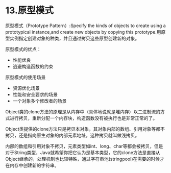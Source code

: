 # 13.原型模式

原型模式（Prototype Pattern）:Specify the kinds of objects to create using a prototypical instance,and create new objects by copying this prototype.用原型实例指定创建对象的种类，并且通过拷贝这些原型创建新的对象。

原型模式的优点：

+ 性能优良
+ 逃避构造函数的约束

原型模式的使用场景

+ 资源优化场景
+ 性能和安全要求的场景
+ 一个对象多个修改者的场景

Object类的clone方法的原理是从内存中（具体地说就是堆内存）以二进制流的方式进行拷贝，重新分配一个内存块，构造函数没有被执行也是非常正常的了。

Object类提供的clone方法只是拷贝本对象，其对象内部的数组、引用对象等都不拷贝，还是指向原生对象的内部元素地址，这种拷贝就叫做浅拷贝。

内部的数组和引用对象不拷贝，元素类型如int、long、char等都会被拷贝，但是对于String类型，Java就希望你把它认为是基本类型，它的clone方法是直接从Object继承的，处理机制也比较特殊，通过字符串池(stringpool)在需要的时候才在内存中创建新的字符串。

